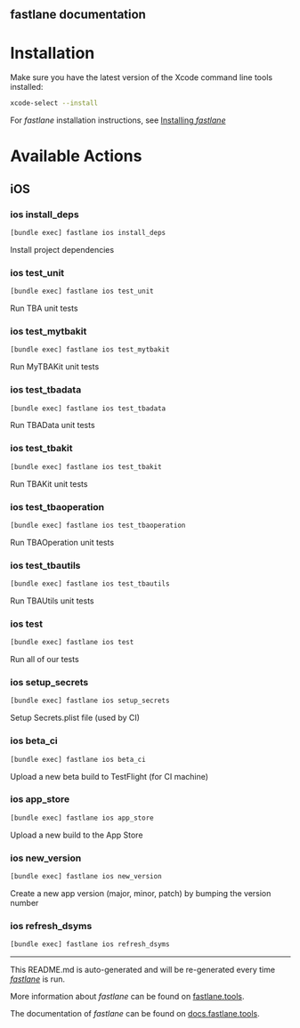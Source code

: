 fastlane documentation
----

# Installation

Make sure you have the latest version of the Xcode command line tools installed:

```sh
xcode-select --install
```

For _fastlane_ installation instructions, see [Installing _fastlane_](https://docs.fastlane.tools/#installing-fastlane)

# Available Actions

## iOS

### ios install_deps

```sh
[bundle exec] fastlane ios install_deps
```

Install project dependencies

### ios test_unit

```sh
[bundle exec] fastlane ios test_unit
```

Run TBA unit tests

### ios test_mytbakit

```sh
[bundle exec] fastlane ios test_mytbakit
```

Run MyTBAKit unit tests

### ios test_tbadata

```sh
[bundle exec] fastlane ios test_tbadata
```

Run TBAData unit tests

### ios test_tbakit

```sh
[bundle exec] fastlane ios test_tbakit
```

Run TBAKit unit tests

### ios test_tbaoperation

```sh
[bundle exec] fastlane ios test_tbaoperation
```

Run TBAOperation unit tests

### ios test_tbautils

```sh
[bundle exec] fastlane ios test_tbautils
```

Run TBAUtils unit tests

### ios test

```sh
[bundle exec] fastlane ios test
```

Run all of our tests

### ios setup_secrets

```sh
[bundle exec] fastlane ios setup_secrets
```

Setup Secrets.plist file (used by CI)

### ios beta_ci

```sh
[bundle exec] fastlane ios beta_ci
```

Upload a new beta build to TestFlight (for CI machine)

### ios app_store

```sh
[bundle exec] fastlane ios app_store
```

Upload a new build to the App Store

### ios new_version

```sh
[bundle exec] fastlane ios new_version
```

Create a new app version (major, minor, patch) by bumping the version number

### ios refresh_dsyms

```sh
[bundle exec] fastlane ios refresh_dsyms
```



----

This README.md is auto-generated and will be re-generated every time [_fastlane_](https://fastlane.tools) is run.

More information about _fastlane_ can be found on [fastlane.tools](https://fastlane.tools).

The documentation of _fastlane_ can be found on [docs.fastlane.tools](https://docs.fastlane.tools).
